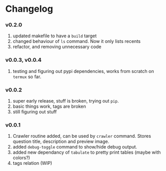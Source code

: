 # Changelog

### v0.2.0

1. updated makefile to have a `build` target
2. changed behaviour of `ls` command. Now it only lists recents
3. refactor, and removing unnecessary code

### v0.0.3, v0.0.4

1. testing and figuring out pypi dependencies, works from scratch on `termux` so far.

### v0.0.2

1. super early release, stuff is broken, trying out `pip`.
2. basic things work, tags are broken
3. still figuring out stuff

### v0.0.1

1. Crawler routine added, can be used by `crawler` command. Stores question title, description and preview image.
2. added `debug-toggle` command to show/hide debug output.
3. added new dependancy of `tabulate` to pretty print tables (maybe with colors?)
4. tags relation (WIP)
